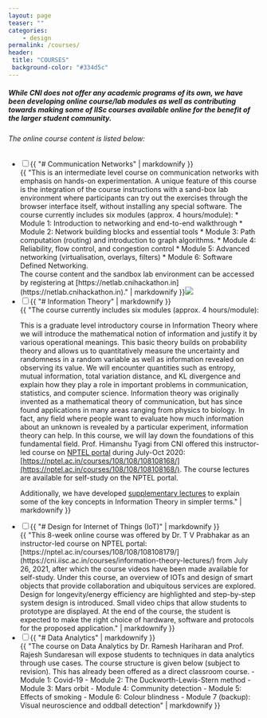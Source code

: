 ```yaml
---
layout: page
teaser: ""
categories:
    - design
permalink: /courses/
header:
 title: "COURSES"
 background-color: "#334d5c"
---
```

##### While CNI does not offer any academic programs of its own, we have been developing online course/lab modules as well as contributing towards making some of IISc courses available online for the benefit of the larger student community.
###### The online course content is listed below:
<ul class="jekyllcodex_accordion">
   <li><input id="accordion1" type="checkbox" /><label for="accordion1">{{ "# Communication Networks" |  markdownify }}</label>
<div>{{ "This is an intermediate level course on communication networks with emphasis on hands-on experimentation. A unique feature of this course is the integration of the course instructions with a sand-box lab environment where participants can try out the exercises through the browser interface itself, without installing any special software.
The course currently includes six modules (approx. 4 hours/module):
* Module 1: Introduction to networking and end-to-end walkthrough
* Module 2: Network building blocks and essential tools
* Module 3: Path computation (routing) and introduction to graph algorithms.
* Module 4: Reliability, flow control, and congestion control
* Module 5: Advanced networking (virtualisation, overlays, filters)
* Module 6: Software Defined Networking.

<br>
The course content and the sandbox lab environment can be accessed by registering at [https://netlab.cnihackathon.in](https://netlab.cnihackathon.in)." | markdownify }}<img src="{{ site.url }}{{ site.baseurl }}/assets/img/CN_course.png"></div></li>
   <li><input id="accordion2" type="checkbox" /><label for="accordion2">{{ "# Information Theory" |  markdownify }}</label>
<div>{{ "The course currently includes six modules (approx. 4 hours/module):

This is a graduate level introductory course in Information Theory where we will introduce the mathematical notion of information and justify it by various operational meanings. This basic theory builds on probability theory and allows us to quantitatively measure the uncertainty and randomness in a random variable as well as information revealed on observing its value. We will encounter quantities such as entropy, mutual information, total variation distance, and KL divergence and explain how they play a role in important problems in communication, statistics, and computer science. Information theory was originally invented as a mathematical theory of communication, but has since found applications in many areas ranging from physics to biology. In fact, any field where people want to evaluate how much information about an unknown is revealed by a particular experiment, information theory can help. In this course, we will lay down the foundations of this fundamental field.
Prof. Himanshu Tyagi from CNI offered this instructor-led course on [NPTEL portal](https://nptel.ac.in/) during July-Oct 2020: [https://nptel.ac.in/courses/108/108/108108168/](https://nptel.ac.in/courses/108/108/108108168/). The course lectures are available for self-study on the NPTEL portal.

Additionally, we have developed [supplementary lectures](/informationtheorylectures/) to explain some of the key concepts in Information Theory in simpler terms." | markdownify }}</div></li>

   <li><input id="accordion3" type="checkbox" /><label for="accordion3">{{ "# Design for Internet of Things (IoT)" |  markdownify }}</label>
<div>{{ "This 8-week online course was offered by Dr. T V Prabhakar as an instructor-led course on NPTEL portal: [https://nptel.ac.in/courses/108/108/108108179/](https://cni.iisc.ac.in/courses/information-theory-lectures/) from July 26, 2021, after which the course videos have been made available for self-study. Under this course, an overview of IOTs and design of smart objects that provide collaboration and ubiquitous services are explored. Design for longevity/energy efficiency are highlighted and step-by-step system design is introduced. Small video chips that allow students to prototype are displayed. At the end of the course, the student is expected to make the right choice of hardware, software and protocols for the proposed application." | markdownify }}</div></li>
   <li><input id="accordion4" type="checkbox" /><label for="accordion4">{{ "# Data Analytics" |  markdownify }}</label>
<div>{{ "The course on Data Analytics by Dr. Ramesh Hariharan and Prof. Rajesh Sundaresan will expose students to techniques in data analytics through use cases. The course structure is given below (subject to revision). This has already been offered as a direct classroom course.
- Module 1: Covid-19
- Module 2: The Duckworth-Lewis-Stern method
- Module 3: Mars orbit
- Module 4: Community detection
- Module 5: Effects of smoking
- Module 6: Colour blindness
- Module 7 (backup): Visual neuroscience and oddball detection" | markdownify }}</div></li>
</ul>
<script>document.getElementById("accordion1").click();</script>
